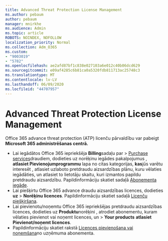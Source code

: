 ```yaml
---
title: Advanced Threat Protection License Management
ms.author: pebaum
author: pebaum
manager: mnirkhe
ms.audience: Admin
ms.topic: article
ROBOTS: NOINDEX, NOFOLLOW
localization_priority: Normal
ms.collection: Adm_O365
ms.custom:
- "9003019"
- "5782"
ms.openlocfilehash: ae2afd87bf1c838e027103a6e012c40b06dcd629
ms.sourcegitcommit: e09af4285c6b81ca0a5320fdb811713ac25748c3
ms.translationtype: MT
ms.contentlocale: lv-LV
ms.lasthandoff: 06/09/2020
ms.locfileid: "44707957"
---
```

# <a name="advanced-threat-protection-license-management"></a>Advanced Threat Protection License Management

Office 365 advance threat protection (ATP) licenču pārvaldību var pabeigt **Microsoft 365 administrēšanas centrā.**

- Lai iegādātos Office 365 iepriekšēja **Billing**sadaļu par  >  [Purchase services](https://go.microsoft.com/fwlink/p/?linkid=868433)draudiem, dodieties uz norēķinu iegādes pakalpojumus , **atlasiet Pievienojumprogrammu** lapa no citas kategorijas, **kas**jūs varētu interesēt , atlasiet uzlaboto pretdraudu aizsardzības plānu, kuru vēlaties iegādāties, un atlasiet to lietotāju skaitu, kuri izmantos papildu pretdraudu aizsardzību. Papildinformāciju skatiet sadaļā [Abonementa iegāde](https://docs.microsoft.com/microsoft-365/commerce/subscriptions/upgrade-to-different-plan).
- Lai piešķirtu Office 365 advance draudu aizsardzības licences, dodieties **uz**  >  **Norēķinu licences**. Papildinformāciju skatiet sadaļā [Licenču piešķiršana](https://docs.microsoft.com/microsoft-365/admin/manage/assign-licenses-to-users).  
- Lai pievienotu/noņemtu Office 365 iepriekšējas pretdraudu aizsardzības licences, dodieties uz **Produktu**norēķini , atrodiet abonementu, kuram vēlaties pievienot vai noņemt licences, un  >  **Your products** **atlasiet Pievienot/noņemt licences**.  
- Papildinformāciju skatiet rakstā [Licences pievienošana vai noņemšana](https://docs.microsoft.com/microsoft-365/commerce/licenses/buy-licenses?view=o365-worldwide#add-or-remove-licenses-for-your-business-subscription)no uzņēmuma abonementa.
